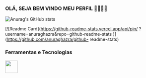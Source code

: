 ###  OLÁ, SEJA BEM VINDO MEU PERFIL 🌟🌟🌟🌟

![Anurag's GitHub stats](https://github-readme-stats.vercel.app/api?username=Gabriel-AndradeWeb&show_icons=true&theme=highcontrast)

[![Readme Card](https://github-readme-stats.vercel.app/api/pin/ ?username=anuraghazra&repo=github-readme-stats )](https://github.com/anuraghazra/github- readme-stats)




### Ferramentas e Tecnologias

<img src="https://cdn.jsdelivr.net/gh/devicons/devicon/icons/git/git-original.svg" width="40" height="40"/>
